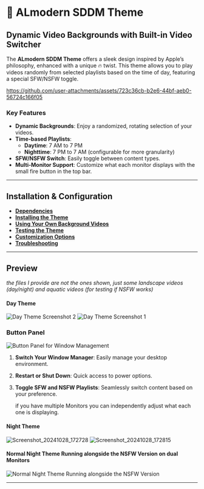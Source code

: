# 🎨 ALmodern SDDM Theme

## Dynamic Video Backgrounds with Built-in Video Switcher

The **ALmodern SDDM Theme** offers a sleek design inspired by Apple’s philosophy, enhanced with a unique 🔥 twist. This theme allows you to play videos randomly from selected playlists based on the time of day, featuring a special SFW/NSFW toggle.

https://github.com/user-attachments/assets/723c36cb-b2e6-44bf-aeb0-56724c166f05



### Key Features

- **Dynamic Backgrounds**: Enjoy a randomized, rotating selection of your videos.
- **Time-based Playlists**: 
  - **Daytime**: 7 AM to 7 PM
  - **Nighttime**: 7 PM to 7 AM (configurable for more granularity)
- **SFW/NSFW Switch**: Easily toggle between content types.
- **Multi-Monitor Support**: Customize what each monitor displays with the small fire button in the top bar.

---

## Installation & Configuration

- **[Dependencies](wiki/dependencies.md)**
- **[Installing the Theme](wiki/installing-theme.md)**
- **[Using Your Own Background Videos](wiki/installing-background-videos.md)**
- **[Testing the Theme](wiki/testing-the-theme.md)**
- **[Customization Options](wiki/customization.md)**
- **[Troubleshooting](wiki/troubleshooting.md)**

---

## Preview
*the files I provide are not the ones shown, just some landscape videos (day/night) and aquatic videos (for testing if NSFW works)*
#### Day Theme
![Day Theme Screenshot 2](https://github.com/user-attachments/assets/8566ae06-c925-474b-9d0b-ab12ce4c7051)
![Day Theme Screenshot 1](https://github.com/user-attachments/assets/a1a6c7b2-dece-4754-82fc-e003badfd733)

### Button Panel

![Button Panel for Window Management](https://github.com/user-attachments/assets/b963c58e-d265-47f1-91ab-47ee6e66a712)

1. **Switch Your Window Manager**: Easily manage your desktop environment.
2. **Restart or Shut Down**: Quick access to power options.
3. **Toggle SFW and NSFW Playlists**: Seamlessly switch content based on your preference.
   
    if you have multiple Monitors you can independently adjust what each one is displaying.

#### Night Theme 
![Screenshot_20241028_172728](https://github.com/user-attachments/assets/ff85d433-de22-453b-b359-a76820aeb745)
![Screenshot_20241028_172815](https://github.com/user-attachments/assets/3add533e-428a-4c39-9491-aea3abe77f5c)

#### Normal Night Theme Running alongside the NSFW Version on dual Monitors
![Normal Night Theme Running alongside the NSFW Version](https://github.com/user-attachments/assets/04bef9ce-30dc-4ba1-a778-7cfc2ab42f52)

---
